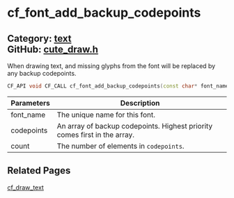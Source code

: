 [](../header.md ':include')

# cf_font_add_backup_codepoints

Category: [text](/api_reference?id=text)  
GitHub: [cute_draw.h](https://github.com/RandyGaul/cute_framework/blob/master/include/cute_draw.h)  
---

When drawing text, and missing glyphs from the font will be replaced by any backup codepoints.

```cpp
CF_API void CF_CALL cf_font_add_backup_codepoints(const char* font_name, int* codepoints, int count);
```

Parameters | Description
--- | ---
font_name | The unique name for this font.
codepoints | An array of backup codepoints. Highest priority comes first in the array.
count | The number of elements in `codepoints`.

## Related Pages

[cf_draw_text](/text/cf_draw_text.md)  
